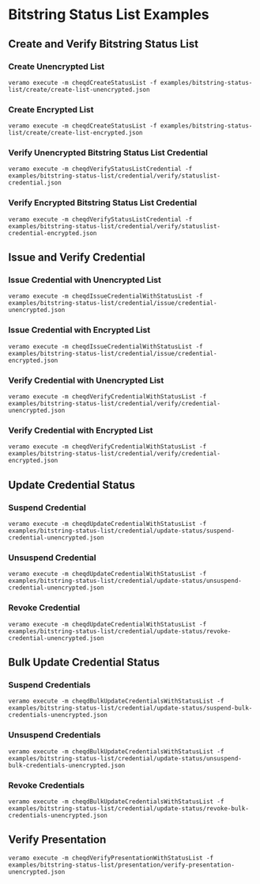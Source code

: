 # Bitstring Status List Examples

## Create and Verify Bitstring Status List

### Create Unencrypted List

`veramo execute -m cheqdCreateStatusList -f examples/bitstring-status-list/create/create-list-unencrypted.json`

### Create Encrypted List

`veramo execute -m cheqdCreateStatusList -f examples/bitstring-status-list/create/create-list-encrypted.json`

### Verify Unencrypted Bitstring Status List Credential

`veramo execute -m cheqdVerifyStatusListCredential -f examples/bitstring-status-list/credential/verify/statuslist-credential.json`

### Verify Encrypted Bitstring Status List Credential

`veramo execute -m cheqdVerifyStatusListCredential -f examples/bitstring-status-list/credential/verify/statuslist-credential-encrypted.json`

## Issue and Verify Credential

### Issue Credential with Unencrypted List

`veramo execute -m cheqdIssueCredentialWithStatusList -f examples/bitstring-status-list/credential/issue/credential-unencrypted.json`

### Issue Credential with Encrypted List

`veramo execute -m cheqdIssueCredentialWithStatusList -f examples/bitstring-status-list/credential/issue/credential-encrypted.json`

### Verify Credential with Unencrypted List

`veramo execute -m cheqdVerifyCredentialWithStatusList -f examples/bitstring-status-list/credential/verify/credential-unencrypted.json`

### Verify Credential with Encrypted List

`veramo execute -m cheqdVerifyCredentialWithStatusList -f examples/bitstring-status-list/credential/verify/credential-encrypted.json`

## Update Credential Status

### Suspend Credential

`veramo execute -m cheqdUpdateCredentialWithStatusList -f examples/bitstring-status-list/credential/update-status/suspend-credential-unencrypted.json`

### Unsuspend Credential

`veramo execute -m cheqdUpdateCredentialWithStatusList -f examples/bitstring-status-list/credential/update-status/unsuspend-credential-unencrypted.json`

### Revoke Credential

`veramo execute -m cheqdUpdateCredentialWithStatusList -f examples/bitstring-status-list/credential/update-status/revoke-credential-unencrypted.json`

## Bulk Update Credential Status

### Suspend Credentials

`veramo execute -m cheqdBulkUpdateCredentialsWithStatusList -f examples/bitstring-status-list/credential/update-status/suspend-bulk-credentials-unencrypted.json`

### Unsuspend Credentials

`veramo execute -m cheqdBulkUpdateCredentialsWithStatusList -f examples/bitstring-status-list/credential/update-status/unsuspend-bulk-credentials-unencrypted.json`

### Revoke Credentials

`veramo execute -m cheqdBulkUpdateCredentialsWithStatusList -f examples/bitstring-status-list/credential/update-status/revoke-bulk-credentials-unencrypted.json`

## Verify Presentation

`veramo execute -m cheqdVerifyPresentationWithStatusList -f examples/bitstring-status-list/presentation/verify-presentation-unencrypted.json`
